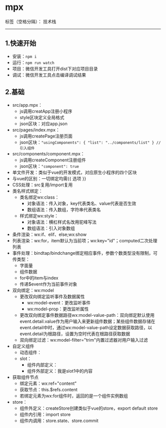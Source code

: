 ﻿# mpx

标签（空格分隔）： 技术栈

---
## 1.快速开始
- 安装：`npm i`
- 运行：`npm run watch`
- 项目：微信开发工具打开dist下对应项目目录
- 调试：微信开发工具点击编译调试结果


## 2.基础
- src/app.mpx：
  - js调用creatApp注册小程序
  - style区块定义全局格式
  - json区块：对应app.json
- src/pages/index.mpx：
  - js调用createPage注册页面
  - json区块：`"usingComponents": { "list": "../components/list" } // 引入组件`
- src/components/component.mpx：
  - js调用createComponent注册组件
  - json区块：`"component": true`
- 单文件开发：类似于vue的开发模式，对应原生小程序的四个区块
- 与vue的区别：一切绑定均需{{ 选项 }}
- CSS处理：src复用/import复用
- 类名样式绑定：
  - 类名绑定wx:class：
     - 对象语法：传入对象，key代表类名、value代表是否生效
     - 数组语法：传入数组，字符串代表类名
  - 样式绑定wx:style：
     - 对象语法：横杠样式名改用驼峰写法
     - 数组语法：引入对象数组
- 条件渲染：wx:if、elif、else;wx:show
- 列表渲染：wx:for，item默认为当前项；wx:key="id"；computed二次处理列表
- 事件处理：bindtap/bindchange绑定相应事件，参数个数类型没有限制，可传类型：
  - 字面量
  - 组件数据
  - for中的item与index
  - 传递\$event作为当前事件对象
- 双向绑定：wx:model
  - 更改双向绑定监听事件及数据属性
     - wx:model-event：更改监听事件
     - wx:model-prop：更改监听属性
  - 更改双向绑定事件数据路径wx:model-value-path：双向绑定默认使用event.detail.value作为用户输入来更新组件数据；某些组件数据存储在event.detail中时，通过wx:model-value-path设定数据获取路径，以event.detail为根路径，设置为空时代表在根路径获取数据
  - 双向绑定过滤：wx:model-filter="trim"内置过滤器对用户输入过滤
- 自定义组件
  - 动态组件：<component is="{{current}}"></component>
  - slot：
     - 组件内部定义：<slot name="slot1"></slot>
     - 组件外部定义：<view slot="slot1">我是slot1中的内容</view>
- 获取组件节点
  - 绑定元素：wx:ref="content"
  - 获取节点：this.$refs.content
  - 若绑定元素为wx:for组件时，返回的是一个组件实例数组
- store：
  - 组件外定义：createStore创建类似于vue的store，export default store
  - 组件内引用：import store
  - 组件内调用：store.state、store.commit


